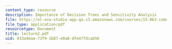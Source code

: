 ```yaml
---
content_type: resource
description: Importance of Decision Trees and Sensitivity Analysis
file: https://ol-ocw-studio-app-qa.s3.amazonaws.com/courses/15-063-communicating-with-data-summer-2003/933a4eaa73f91b87e0a8dfe47fdcab56_lecture2.pdf
file_type: application/pdf
resourcetype: Document
title: lecture2.pdf
uid: 933a4eaa-73f9-1b87-e0a8-dfe47fdcab56
---
```

